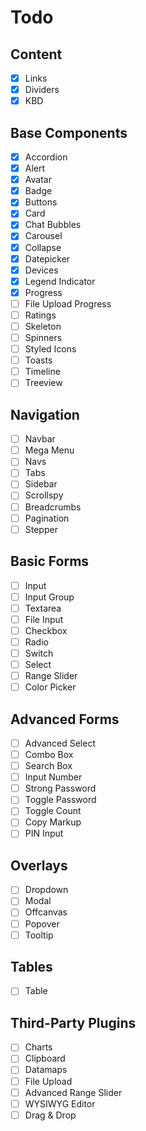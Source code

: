 # Todo

## Content
- [x] Links
- [x] Dividers
- [x] KBD

## Base Components
- [x] Accordion
- [x] Alert
- [x] Avatar
- [x] Badge
- [x] Buttons
- [x] Card
- [x] Chat Bubbles
- [x] Carousel
- [x] Collapse
- [x] Datepicker
- [x] Devices
- [x] Legend Indicator
- [x] Progress
- [ ] File Upload Progress
- [ ] Ratings
- [ ] Skeleton
- [ ] Spinners
- [ ] Styled Icons
- [ ] Toasts
- [ ] Timeline
- [ ] Treeview

## Navigation
- [ ] Navbar
- [ ] Mega Menu
- [ ] Navs
- [ ] Tabs
- [ ] Sidebar
- [ ] Scrollspy
- [ ] Breadcrumbs
- [ ] Pagination
- [ ] Stepper

## Basic Forms
- [ ] Input
- [ ] Input Group
- [ ] Textarea
- [ ] File Input
- [ ] Checkbox
- [ ] Radio
- [ ] Switch
- [ ] Select
- [ ] Range Slider
- [ ] Color Picker

## Advanced Forms
- [ ] Advanced Select
- [ ] Combo Box
- [ ] Search Box
- [ ] Input Number
- [ ] Strong Password
- [ ] Toggle Password
- [ ] Toggle Count
- [ ] Copy Markup
- [ ] PIN Input

## Overlays
- [ ] Dropdown
- [ ] Modal
- [ ] Offcanvas
- [ ] Popover
- [ ] Tooltip

## Tables
- [ ] Table

## Third-Party Plugins
- [ ] Charts
- [ ] Clipboard
- [ ] Datamaps
- [ ] File Upload
- [ ] Advanced Range Slider
- [ ] WYSIWYG Editor
- [ ] Drag & Drop
